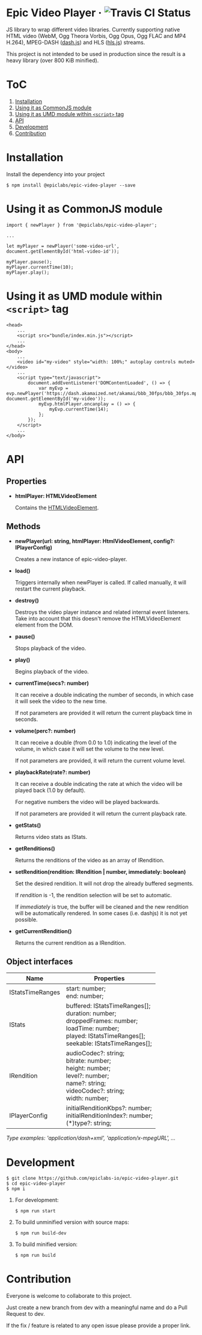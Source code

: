 # Epic Video Player · ![Travis CI Status](https://api.travis-ci.org/epiclabs-io/epic-video-player.svg?branch=master)

JS library to wrap different video libraries. Currently supporting native HTML video (WebM, Ogg Theora Vorbis, Ogg Opus, Ogg FLAC and MP4 H.264), MPEG-DASH ([dash.js](https://github.com/Dash-Industry-Forum/dash.js)) and HLS ([hls.js](https://github.com/video-dev/hls.js)) streams.

This project is not intended to be used in production since the result is a heavy library (over 800 KiB minified).

# ToC

1. [Installation](#Installation)
2. [Using it as CommonJS module](#Using-it-as-CommonJS-module)
3. [Using it as UMD module within ```<script>``` tag](#Using-it-as-UMD-module-within-```<script>```-tag)
4. [API](#API)
5. [Development](#Development)
6. [Contribution](#Contribution)

# Installation

Install the dependency into your project

    $ npm install @epiclabs/epic-video-player --save

# Using it as CommonJS module

    import { newPlayer } from '@epiclabs/epic-video-player';

    ...

    let myPlayer = newPlayer('some-video-url', document.getElementById('html-video-id'));

    myPlayer.pause();
    myPlayer.currentTime(10);
    myPlayer.play();

# Using it as UMD module within ```<script>``` tag

    <head>
        ...
        <script src="bundle/index.min.js"></script>
        ...
    </head>
    <body>
        ...
        <video id="my-video" style="width: 100%;" autoplay controls muted></video>
        ...
        <script type="text/javascript">
            document.addEventListener('DOMContentLoaded', () => {
                var myEvp = evp.newPlayer('https://dash.akamaized.net/akamai/bbb_30fps/bbb_30fps.mpd', document.getElementById('my-video'));
                myEvp.htmlPlayer.oncanplay = () => {
                    myEvp.currentTime(14);
                };
            });
        </script>
        ...
    </body>

# API

## Properties

- **htmlPlayer: HTMLVideoElement**

  Contains the [HTMLVideoElement](https://developer.mozilla.org/en-US/docs/Web/API/HTMLVideoElement).


## Methods

- **newPlayer(url: string, htmlPlayer: HtmlVideoElement, config?: IPlayerConfig)**

  Creates a new instance of epic-video-player.

- **load()**

  Triggers internally when newPlayer is called. If called manually, it will restart the current playback.

- **destroy()**

  Destroys the video player instance and related internal event listeners. Take into account that this doesn't remove the HTMLVideoElement element from the DOM.

- **pause()**

  Stops playback of the video.

- **play()**

  Begins playback of the video.

- **currentTime(secs?: number)**

  It can receive a double indicating the number of seconds, in which case it will seek the video to the new time.

  If not parameters are provided it will return the current playback time in seconds.

- **volume(perc?: number)**

  It can receive a double (from 0.0 to 1.0) indicating the level of the volume, in which case it will set the volume to the new level.

  If not parameters are provided, it will return the current volume level.

- **playbackRate(rate?: number)**

  It can receive a double indicating the rate at which the video will be played back (1.0 by default).

  For negative numbers the video will be played backwards.

  If not parameters are provided it will return the current playback rate.

- **getStats()**

  Returns video stats as IStats.

- **getRenditions()**

  Returns the renditions of the video as an array of IRendition.

- **setRendition(rendition: IRendition | number, immediately: boolean)**

  Set the desired rendition. It will not drop the already buffered segments.

  If *rendition* is -1, the rendition selection will be set to automatic.

  If *immediately* is true, the buffer will be cleaned and the new rendition will be automatically rendered. In some cases (i.e. dashjs) it is not yet possible.

- **getCurrentRendition()**

  Returns the current rendition as a IRendition.

## Object interfaces

| Name | Properties |
| ---- | ---------- |
| IStatsTimeRanges | start: number;<br>end: number; |
| IStats | buffered: IStatsTimeRanges[];<br>duration: number;<br>droppedFrames: number;<br>loadTime: number;<br>played: IStatsTimeRanges[];<br>seekable: IStatsTimeRanges[]; |
| IRendition | audioCodec?: string;<br>bitrate: number;<br>height: number;<br>level?: number;<br>name?: string;<br>videoCodec?: string;<br>width: number; |
| IPlayerConfig | initialRenditionKbps?: number;<br>initialRenditionIndex?: number;<br>(*)type?: string; |

*Type examples: 'application/dash+xml', 'application/x-mpegURL', ...*

# Development

    $ git clone https://github.com/epiclabs-io/epic-video-player.git
    $ cd epic-video-player
    $ npm i

1. For development:

       $ npm run start

2. To build unminified version with source maps:

       $ npm run build-dev

3. To build minified version:

       $ npm run build

# Contribution

Everyone is welcome to collaborate to this project.

Just create a new branch from dev with a meaningful name and do a Pull Request to dev.

If the fix / feature is related to any open issue please provide a proper link.
